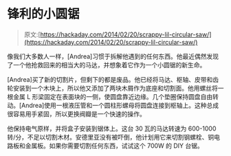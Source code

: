# 锋利的小圆锯

> 原文:[https://hackaday.com/2014/02/20/scrappy-lil-circular-saw/](https://hackaday.com/2014/02/20/scrappy-lil-circular-saw/)

像我们大多数人一样，[Andrea]习惯于拆解他遇到的任何东西。他最近偶然发现了一个他抢救回来的相当大的马达，并想象着它作为一个小圆锯的新生命。

[Andrea]买了新的切割片，但剩下的都是废品。他已经将马达、枢轴、皮带和齿轮安装到一个木块上，所以他又添加了两块木屑作为底座和切割面。他用螺丝将一根金属 L 形梁固定在表面块的一侧，使圆盘靠近边缘。几个垫圈保持圆盘自由转动。[Andrea]使用一根液压管和一个圆柱形螺母将圆盘连接到枢轴上。这种总成很容易用手紧固，所以更换阀瓣是一个快速的操作。

他保持电气原样，并将盒子安装到锯体上。这台 30 瓦的马达转速为 600-1000 转/分，不足以切割木材。安德里亚没有被吓倒，他计划用它来切割钢螺栓、铜电路板和金属板。如果你需要切割任何东西，试试这个 700W 的 DIY 台锯。